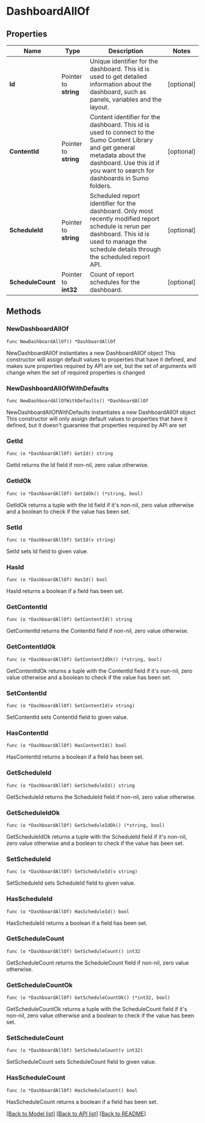 # DashboardAllOf

## Properties

Name | Type | Description | Notes
------------ | ------------- | ------------- | -------------
**Id** | Pointer to **string** | Unique identifier for the dashboard. This id is used to get detailed information about the dashboard, such as panels, variables and the layout.  | [optional] 
**ContentId** | Pointer to **string** | Content identifier for the dashboard. This id is used to connect to the Sumo Content Library and get general metadata about the dashboard. Use this id if you want to search for dashboards in Sumo folders.  | [optional] 
**ScheduleId** | Pointer to **string** | Scheduled report identifier for the dashboard. Only most recently modified report schedule is rerun per dashboard. This id is used to manage the schedule details through the scheduled report API.  | [optional] 
**ScheduleCount** | Pointer to **int32** | Count of report schedules for the dashboard. | [optional] 

## Methods

### NewDashboardAllOf

`func NewDashboardAllOf() *DashboardAllOf`

NewDashboardAllOf instantiates a new DashboardAllOf object
This constructor will assign default values to properties that have it defined,
and makes sure properties required by API are set, but the set of arguments
will change when the set of required properties is changed

### NewDashboardAllOfWithDefaults

`func NewDashboardAllOfWithDefaults() *DashboardAllOf`

NewDashboardAllOfWithDefaults instantiates a new DashboardAllOf object
This constructor will only assign default values to properties that have it defined,
but it doesn't guarantee that properties required by API are set

### GetId

`func (o *DashboardAllOf) GetId() string`

GetId returns the Id field if non-nil, zero value otherwise.

### GetIdOk

`func (o *DashboardAllOf) GetIdOk() (*string, bool)`

GetIdOk returns a tuple with the Id field if it's non-nil, zero value otherwise
and a boolean to check if the value has been set.

### SetId

`func (o *DashboardAllOf) SetId(v string)`

SetId sets Id field to given value.

### HasId

`func (o *DashboardAllOf) HasId() bool`

HasId returns a boolean if a field has been set.

### GetContentId

`func (o *DashboardAllOf) GetContentId() string`

GetContentId returns the ContentId field if non-nil, zero value otherwise.

### GetContentIdOk

`func (o *DashboardAllOf) GetContentIdOk() (*string, bool)`

GetContentIdOk returns a tuple with the ContentId field if it's non-nil, zero value otherwise
and a boolean to check if the value has been set.

### SetContentId

`func (o *DashboardAllOf) SetContentId(v string)`

SetContentId sets ContentId field to given value.

### HasContentId

`func (o *DashboardAllOf) HasContentId() bool`

HasContentId returns a boolean if a field has been set.

### GetScheduleId

`func (o *DashboardAllOf) GetScheduleId() string`

GetScheduleId returns the ScheduleId field if non-nil, zero value otherwise.

### GetScheduleIdOk

`func (o *DashboardAllOf) GetScheduleIdOk() (*string, bool)`

GetScheduleIdOk returns a tuple with the ScheduleId field if it's non-nil, zero value otherwise
and a boolean to check if the value has been set.

### SetScheduleId

`func (o *DashboardAllOf) SetScheduleId(v string)`

SetScheduleId sets ScheduleId field to given value.

### HasScheduleId

`func (o *DashboardAllOf) HasScheduleId() bool`

HasScheduleId returns a boolean if a field has been set.

### GetScheduleCount

`func (o *DashboardAllOf) GetScheduleCount() int32`

GetScheduleCount returns the ScheduleCount field if non-nil, zero value otherwise.

### GetScheduleCountOk

`func (o *DashboardAllOf) GetScheduleCountOk() (*int32, bool)`

GetScheduleCountOk returns a tuple with the ScheduleCount field if it's non-nil, zero value otherwise
and a boolean to check if the value has been set.

### SetScheduleCount

`func (o *DashboardAllOf) SetScheduleCount(v int32)`

SetScheduleCount sets ScheduleCount field to given value.

### HasScheduleCount

`func (o *DashboardAllOf) HasScheduleCount() bool`

HasScheduleCount returns a boolean if a field has been set.


[[Back to Model list]](../README.md#documentation-for-models) [[Back to API list]](../README.md#documentation-for-api-endpoints) [[Back to README]](../README.md)


